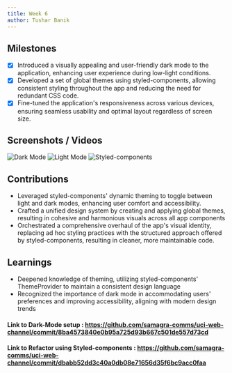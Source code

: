```yaml
---
title: Week 6
author: Tushar Banik
---
```


## Milestones
- [x] Introduced a visually appealing and user-friendly dark mode to the application, enhancing user experience during low-light conditions.
- [x] Developed a set of global themes using styled-components, allowing consistent styling throughout the app and reducing the need for redundant CSS code.
- [x] Fine-tuned the application's responsiveness across various devices, ensuring seamless usability and optimal layout regardless of screen size.

## Screenshots / Videos

![Dark Mode](https://i.postimg.cc/8zfs48nW/Screenshot-2023-08-20-at-12-15-03-AM.png)
![Light Mode](https://i.postimg.cc/CLPfJsMy/Screenshot-2023-08-20-at-12-15-10-AM.png)
![Styled-components](https://i.postimg.cc/VNZh10bb/Screenshot-2023-08-09-at-12-55-41-AM.png)


## Contributions

- Leveraged styled-components' dynamic theming to toggle between light and dark modes, enhancing user comfort and accessibility.
- Crafted a unified design system by creating and applying global themes, resulting in cohesive and harmonious visuals across all app components
- Orchestrated a comprehensive overhaul of the app's visual identity, replacing ad hoc styling practices with the structured approach offered by styled-components, resulting in cleaner, more maintainable code.

## Learnings

-  Deepened knowledge of theming, utilizing styled-components' ThemeProvider to maintain a consistent design language
- Recognized the importance of dark mode in accommodating users' preferences and improving accessibility, aligning with modern design trends

#### Link to Dark-Mode setup : https://github.com/samagra-comms/uci-web-channel/commit/8ba4573840e0b95a725d93b667c501de557d73cd
#### Link to Refactor using Styled-components : https://github.com/samagra-comms/uci-web-channel/commit/dbabb52dd3c40a0db08e71656d35f6bc9acc0faa